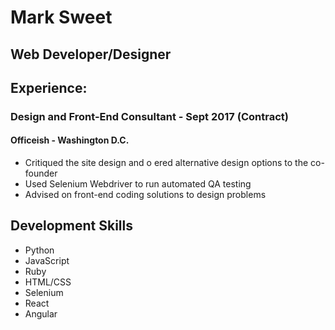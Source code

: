 # Mark Sweet
## Web Developer/Designer

## Experience:
### Design and Front-End Consultant - Sept 2017 (Contract)
#### Officeish - Washington D.C.
* Critiqued the site design and o ered alternative design options to the co-founder
* Used Selenium Webdriver to run automated QA testing
* Advised on front-end coding solutions to design problems 

## Development Skills
* Python
* JavaScript
* Ruby
* HTML/CSS
* Selenium
* React
* Angular
